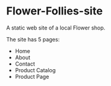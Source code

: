 # Flower-Follies-site
A static web site of a local Flower shop.

The site has 5 pages:
- Home
- About
- Contact
- Product Catalog
- Product Page
